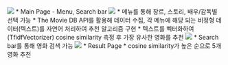 <img src="https://blog.kakaocdn.net/dn/lD0LP/btrwVb3n7IO/bMsq3NHZNnQweqx3BXkdR0/img.png">
* Main Page - Menu, Search bar 
<img src="https://blog.kakaocdn.net/dn/cscA2x/btrwT0gLj0V/KQWWWUhDaVvnGULsNycvF0/img.png">
* 메뉴를 통해 장르, 스토리, 배우/감독별 선택 가능
* The Movie DB API를 활용해 데이터 수집, 각 메뉴에 해당 되는 비정형 데이터(텍스트)를 자연어 처리하여 추천 알고리즘 구현
* 텍스트를 벡터화하여(TfidfVectorizer) cosine similarity 측정 후 가장 유사한 영화를 추천
<img src="https://blog.kakaocdn.net/dn/vQRjt/btrwPbKEX5B/HT00gnl1SiWZ8LHBzPyPu0/img.png">
* Search bar를 통해 영화 검색 가능
<img src="https://blog.kakaocdn.net/dn/cqSXl0/btrwMHbZgLQ/Kdz4sIyGFgsks4CxxpsZwK/img.png">
* Result Page
* cosine similarity가 높은 순으로 5개 영화 추천

